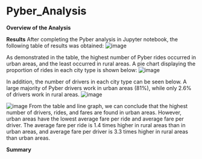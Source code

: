 # Pyber_Analysis

**Overview of the Analysis**


**Results**
After completing the Pyber analysis in Jupyter notebook, the following table of results was obtained:
![image](https://user-images.githubusercontent.com/99574730/158085788-3abc6ea6-ab66-46c1-bd8b-0d05cbd3f7d4.png)

As demonstrated in the table, the highest number of Pyber rides occurred in urban areas, and the least occurred in rural areas.  A pie chart displaying the proportion of rides in each city type is shown below:
![image](https://user-images.githubusercontent.com/99574730/158085939-677e265a-e182-4709-87e4-901c09b9e2cb.png)


In addition, the number of drivers in each city type can be seen below.  A large majority of Pyber drivers work in urban areas (81%), while only 2.6% of drivers work in rural areas.
![image](https://user-images.githubusercontent.com/99574730/158086254-512c353f-8182-4e57-9cc7-10f1eef24c73.png)

![image](https://user-images.githubusercontent.com/99574730/158085565-1a2bfd76-e35d-49b5-9255-d6d7ac0be737.png)
From the table and line graph, we can conclude that the highest number of drivers, rides, and fares are found in urban areas.  However, urban areas have the lowest average fare per ride and average fare per driver.  The average fare per ride is 1.4 times higher in rural areas than in urban areas, and average fare per driver is 3.3 times higher in rural areas than urban areas.


**Summary**
